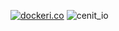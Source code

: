 [![dockeri.co](https://dockeri.co/image/alejandro92/cenit)](https://hub.docker.com/r/alejandro92/cenit)
![cenit_io](https://user-images.githubusercontent.com/4213488/40578188-bcbf8a58-60c4-11e8-96d7-19842c348c5e.png)